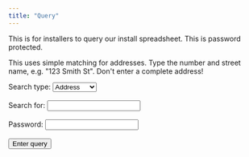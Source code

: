 ```yaml
---
title: "Query"
---
```

This is for installers to query our install spreadsheet. This is password protected.

This uses simple matching for addresses. Type the number and street name, e.g. "123 Smith St". Don't enter a complete address!

<form action="https://script.google.com/macros/s/AKfycbwihieta9TevYOqYc6prgdYdf1BSCLQUPRBU9NN4zz9-nk27DABTBzOVl17sg3FszJx/exec">

  <label for="Search type">Search type:</label>
  <select id="type" name="type">
    <option value="address">Address</option>
    <option value="nn">NN</option>
    <option value="install">Install num</option>
  </select>
  <br/>
  <br/>
  <label for="address">Search for:</label>
  <input type="hidden" id="method" name="method" value="query">
  <input type="hidden" name="format" value="1" />
  <input type="text" name="query" value=""/>
  <br/>
  <br/>
  <label for="pwd">Password:</label>
  <input type="password" minlength="8" id="id" name="pwd" >
  <br/>
  <br/>
  <input type="submit" value='Enter query'>
</form>



